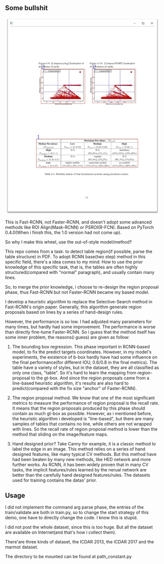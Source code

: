 ## Some bullshit

![sample](https://github.com/wusongchao/fast-rcnn-pytorch-pdf-table/blob/master/sample.png)

This is Fast-RCNN, not Faster-RCNN, and doesn't adopt some advanced methods like ROI Align(Mask-RCNN) or PSROI(R-FCN). 
Based on PyTorch 0.4.0(When i finish this, the 1.0 version had not come up).

So why I make this wheel, use the out-of-style model/method?

This repo comes from a task: to detect table region(if possible, parse the table structure) in PDF. To adopt RCNN base(two step) method
in this specific field, there's a idea comes to my mind: How to use the prior knowledge of this specific task, that is, the tables are often
highly structured(compared with "normal" paragraph), and usually contain many lines.

So, to merge the prior knowledge, i choose to re-design the region proposal phase, thus Fast-RCNN but not Faster-RCNN became my based model.

I develop a heuristic algorithm to replace the Selective-Search method in Fast-RCNN's origin paper. Generally, this algorithm generate
region proposals based on lines by a series of hand-design rules.

However, the performance is so low. I had adjusted many parameters for many times, but hardly had some improvement. The performance is 
worse than directly fine-tume Faster-RCNN. So i guess that the method itself has some inner problem, the reasons(i guess) are given as follow:

1. The bounding box regression. This phase important in RCNN-based model, to fix the predict targets coordinates. However, in my model's experiments, the existence of b-box hardly have had some influence on the final performance(for different IOU, 0.6/0.8 in the final metrics). The table have a variety of styles, but in the dataset, they are all classified as only one class, "table". So it's hard to learn the mapping from region-proposal to the gt-box. And since the region proposals came from a line-based heuristic algorithm, it's results are also hard to predict(compared with the fix size "anchor" of Faster-RCNN).

2. The region proposal method. We know that one of the most significant metrics to measure the performance of region proposal is the recall rate. It means that the region proposals produced by this phase should contain as much gt-box as possible. However, as i mentioned before, the heuristic algorithm i developed is "line-based", but there are many samples of tables that contains no line, while others are not wrapped with lines. So the recall rate of region proposal method is lower than the method that sliding on the image/feature maps. 

3. Hand designed prior? Take Canny for example, it is a classic method to label the edge in an image. This method relies on a series of hand designed features, like many typical CV methods. But this method have had been beaten by many new methods, like HED network and more further works. As RCNN, it has been widely proven that in many CV tasks, the implicit features/rules learned by the nerual network are better than the carefully hand designed features/rules. The datasets used for training contains the datas' prior.


## Usage

I did not implement the command arg parse phase, the entries of the train/validate are both in train.py, 
so to change the start strategy of this demo, one have to directly change the code. I know this is stupid.

I did not post the whole dataset, since this is too huge. But all the dataset are available on Internet(and that's how i collect them).

There'are three kinds of dataset, the ICDAR 2013, the ICDAR 2017 and the marmot dataset.

The directory to be mounted can be found at path_constant.py

